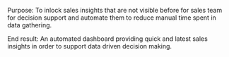 Purpose: To inlock sales insights that are not visible before for sales team for decision support and automate them to reduce manual time spent in data gathering.

End result: An automated dashboard providing quick and latest sales insights in order to support data driven decision making.
